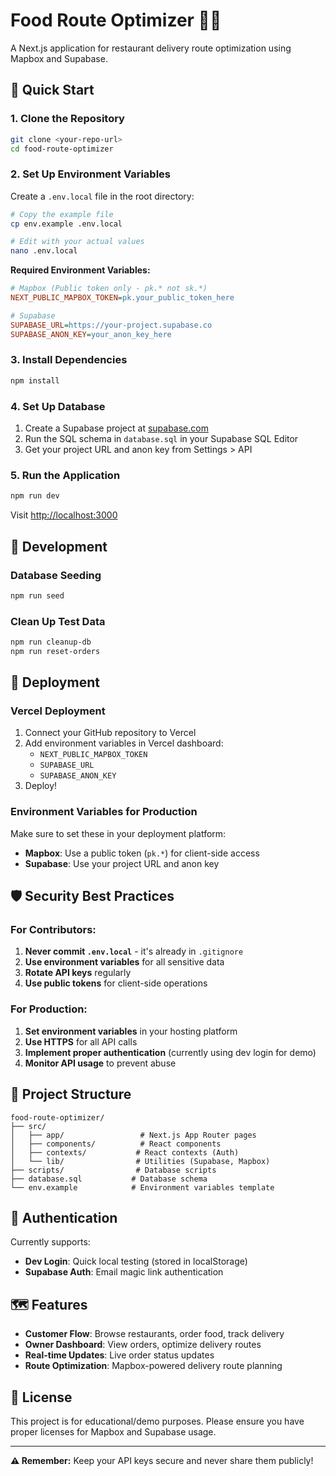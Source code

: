 # Food Route Optimizer 🍕🚚

A Next.js application for restaurant delivery route optimization using Mapbox and Supabase.

## 🚀 Quick Start

### 1. Clone the Repository
```bash
git clone <your-repo-url>
cd food-route-optimizer
```

### 2. Set Up Environment Variables
Create a `.env.local` file in the root directory:

```bash
# Copy the example file
cp env.example .env.local

# Edit with your actual values
nano .env.local
```

**Required Environment Variables:**
```ini
# Mapbox (Public token only - pk.* not sk.*)
NEXT_PUBLIC_MAPBOX_TOKEN=pk.your_public_token_here

# Supabase
SUPABASE_URL=https://your-project.supabase.co
SUPABASE_ANON_KEY=your_anon_key_here
```

### 3. Install Dependencies
```bash
npm install
```

### 4. Set Up Database
1. Create a Supabase project at [supabase.com](https://supabase.com)
2. Run the SQL schema in `database.sql` in your Supabase SQL Editor
3. Get your project URL and anon key from Settings > API

### 5. Run the Application
```bash
npm run dev
```

Visit [http://localhost:3000](http://localhost:3000)

## 🔧 Development

### Database Seeding
```bash
npm run seed
```

### Clean Up Test Data
```bash
npm run cleanup-db
npm run reset-orders
```

## 🚀 Deployment

### Vercel Deployment
1. Connect your GitHub repository to Vercel
2. Add environment variables in Vercel dashboard:
   - `NEXT_PUBLIC_MAPBOX_TOKEN`
   - `SUPABASE_URL`
   - `SUPABASE_ANON_KEY`
3. Deploy!

### Environment Variables for Production
Make sure to set these in your deployment platform:
- **Mapbox**: Use a public token (`pk.*`) for client-side access
- **Supabase**: Use your project URL and anon key

## 🛡️ Security Best Practices

### For Contributors:
1. **Never commit `.env.local`** - it's already in `.gitignore`
2. **Use environment variables** for all sensitive data
3. **Rotate API keys** regularly
4. **Use public tokens** for client-side operations

### For Production:
1. **Set environment variables** in your hosting platform
2. **Use HTTPS** for all API calls
3. **Implement proper authentication** (currently using dev login for demo)
4. **Monitor API usage** to prevent abuse

## 📁 Project Structure

```
food-route-optimizer/
├── src/
│   ├── app/                 # Next.js App Router pages
│   ├── components/          # React components
│   ├── contexts/           # React contexts (Auth)
│   └── lib/                # Utilities (Supabase, Mapbox)
├── scripts/                # Database scripts
├── database.sql           # Database schema
└── env.example            # Environment variables template
```

## 🔐 Authentication

Currently supports:
- **Dev Login**: Quick local testing (stored in localStorage)
- **Supabase Auth**: Email magic link authentication

## 🗺️ Features

- **Customer Flow**: Browse restaurants, order food, track delivery
- **Owner Dashboard**: View orders, optimize delivery routes
- **Real-time Updates**: Live order status updates
- **Route Optimization**: Mapbox-powered delivery route planning

## 📝 License

This project is for educational/demo purposes. Please ensure you have proper licenses for Mapbox and Supabase usage.

---

**⚠️ Remember:** Keep your API keys secure and never share them publicly!
